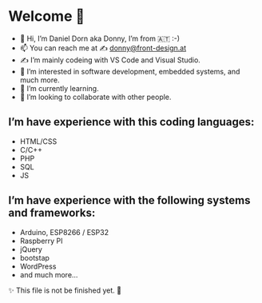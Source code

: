 # Welcome 👋 

- 🖖 Hi, I’m Daniel Dorn aka Donny, I’m from 🇦🇹 :-)
- 📫 You can reach me at ✍️ <donny@front-design.at>
- ✍️ I’m mainly codeing with VS Code and Visual Studio.
- 👀 I’m interested in software development, embedded systems, and much more.
- 🌱 I’m currently learning.
- 💞️ I’m looking to collaborate with other people.

## I’m have experience with this coding languages:
 - HTML/CSS
 - C/C++
 - PHP
 - SQL
 - JS

## I’m have experience with the following systems and frameworks:
 - Arduino, ESP8266 / ESP32
 - Raspberry PI
 - jQuery
 - bootstap
 - WordPress
 - and much more... 

✨ This file is not be finished yet. 🍒

<!---
donny-don/donny-don is a ✨ special ✨ repository because its `README.md` (this file) appears on your GitHub profile.
You can click the Preview link to take a look at your changes.
--->
